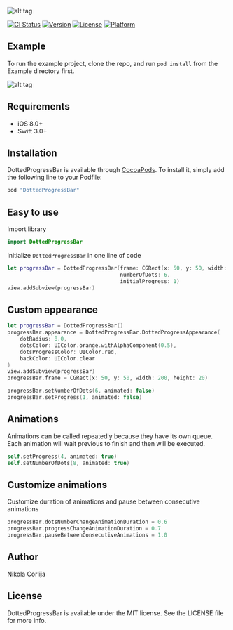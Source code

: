 ![alt tag](https://s24.postimg.org/ok064585x/dotted-progress-title.png)

[![CI Status](http://img.shields.io/travis/nikola9core/DottedProgressBar.svg?style=flat)](https://travis-ci.org/nikola9core/DottedProgressBar)
[![Version](https://img.shields.io/cocoapods/v/DottedProgressBar.svg?style=flat)](http://cocoapods.org/pods/DottedProgressBar)
[![License](https://img.shields.io/cocoapods/l/DottedProgressBar.svg?style=flat)](http://cocoapods.org/pods/DottedProgressBar)
[![Platform](https://img.shields.io/cocoapods/p/DottedProgressBar.svg?style=flat)](http://cocoapods.org/pods/DottedProgressBar)

## Example

To run the example project, clone the repo, and run `pod install` from the Example directory first.

![alt tag](https://gifyu.com/images/dotted-progress-bar-ezgif-480.gif)

## Requirements
* iOS 8.0+
* Swift 3.0+

## Installation

DottedProgressBar is available through [CocoaPods](http://cocoapods.org). To install
it, simply add the following line to your Podfile:

```ruby
pod "DottedProgressBar"
```
## Easy to use
Import library
```swift
import DottedProgressBar
```

Initialize `DottedProgressBar` in one line of code
```swift
let progressBar = DottedProgressBar(frame: CGRect(x: 50, y: 50, width: 200, height: 20),
                                    numberOfDots: 6,
                                    initialProgress: 1)
view.addSubview(progressBar)
```

## Custom appearance
```swift
let progressBar = DottedProgressBar()
progressBar.appearance = DottedProgressBar.DottedProgressAppearance(
    dotRadius: 8.0,
    dotsColor: UIColor.orange.withAlphaComponent(0.5),
    dotsProgressColor: UIColor.red,
    backColor: UIColor.clear
)
view.addSubview(progressBar)
progressBar.frame = CGRect(x: 50, y: 50, width: 200, height: 20)

progressBar.setNumberOfDots(6, animated: false)
progressBar.setProgress(1, animated: false)
```

## Animations
Animations can be called repeatedly because they have its own queue. Each animation will wait previous to finish and then will be executed.
```swift
self.setProgress(4, animated: true)
self.setNumberOfDots(8, animated: true)
```

## Customize animations

Customize duration of animations and pause between consecutive animations
```swift
progressBar.dotsNumberChangeAnimationDuration = 0.6
progressBar.progressChangeAnimationDuration = 0.7
progressBar.pauseBetweenConsecutiveAnimations = 1.0
```

## Author

Nikola Corlija

## License

DottedProgressBar is available under the MIT license. See the LICENSE file for more info.
